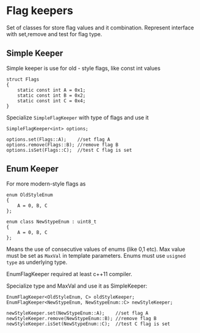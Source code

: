 # Flag keepers

Set of classes for store flag values and it combination.
Represent interface with set,remove and test for flag type.

## Simple Keeper

Simple keeper is use for old - style flags, like const int values

    struct Flags
    {
        static const int A = 0x1;
        static const int B = 0x2;
        static const int C = 0x4;
    }

Specialize `SimpleFlagKeeper` with type of flags and use it

    SimpleFlagKeeper<int> options;
    
    options.set(Flags::A);    //set flag A
    options.remove(Flags::B); //remove flag B
    options.isSet(Flags::C);  //test C flag is set
    
## Enum Keeper    
    
For more modern-style flags as

    enum OldStyleEnum
    {
        A = 0, B, C
    };
    
    enum class NewStypeEnum : uint8_t
    {
        A = 0, B, C
    };
    
Means the use of consecutive values of enums (like 0,1 etc). 
Max value must be set as `MaxVal` in template parameters.
Enums must use `usigned type` as underlying type.

EnumFlagKeeper required at least c++11 compiler. 

Specialize type and MaxVal and use it as SimpleKeeper:


    EnumFlagKeeper<OldStyleEnum, C> oldStyleKeeper;
    EnumFlagKeeper<NewStypeEnum, NewStypeEnum::C> newStyleKeeper;

    newStyleKeeper.set(NewStypeEnum::A);    //set flag A
    newStyleKeeper.remove(NewStypeEnum::B); //remove flag B
    newStyleKeeper.isSet(NewStypeEnum::C);  //test C flag is set

